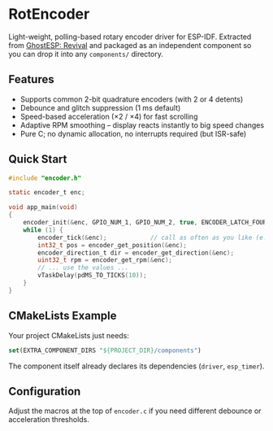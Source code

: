 # RotEncoder
Light-weight, polling-based rotary encoder driver for ESP-IDF.  Extracted from [GhostESP: Revival](https://github.com/jaylikesbunda/Ghost_ESP) and packaged as an independent component so you can drop it into any `components/` directory.

## Features
* Supports common 2-bit quadrature encoders (with 2 or 4 detents)
* Debounce and glitch suppression (1 ms default)
* Speed-based acceleration (×2 / ×4) for fast scrolling
* Adaptive RPM smoothing – display reacts instantly to big speed changes
* Pure C; no dynamic allocation, no interrupts required (but ISR-safe)

## Quick Start
```c
#include "encoder.h"

static encoder_t enc;

void app_main(void)
{
    encoder_init(&enc, GPIO_NUM_1, GPIO_NUM_2, true, ENCODER_LATCH_FOUR3);
    while (1) {
        encoder_tick(&enc);            // call as often as you like (e.g. from timer/loop)
        int32_t pos = encoder_get_position(&enc);
        encoder_direction_t dir = encoder_get_direction(&enc);
        uint32_t rpm = encoder_get_rpm(&enc);
        // ... use the values ...
        vTaskDelay(pdMS_TO_TICKS(10));
    }
}
```

## CMakeLists Example
Your project CMakeLists just needs:
```cmake
set(EXTRA_COMPONENT_DIRS "${PROJECT_DIR}/components")
```
The component itself already declares its dependencies (`driver`, `esp_timer`).

## Configuration
Adjust the macros at the top of `encoder.c` if you need different debounce or acceleration thresholds.
